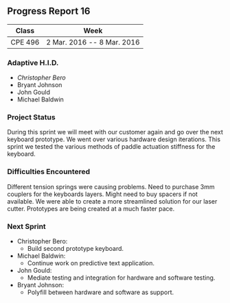 ## Progress Report 16

Class | Week
----- | ----
CPE 496 | 2 Mar. 2016 -- 8 Mar. 2016

### Adaptive H.I.D.

<!--- This is a comment
Make sure to use *asterisks* to create italics on the member of whoever created the report
-->

* *Christopher Bero*
* Bryant Johnson
* John Gould
* Michael Baldwin

### Project Status
<!---
Project Status is a review of what was accomplished last week and a description of where we stand going into this sprint. A comparison between goals and actual accomplishments is a good idea.
-->

During this sprint we will meet with our customer again and go over the next keyboard prototype.
We went over various hardware design iterations. This sprint we tested the various methods of paddle actuation stiffness for the keyboard.

### Difficulties Encountered

<!---
Difficulties Encountered is required. Other teams report losing points if this is missing.
Put here any trouble we had while accomplishing work during the previous sprint/week.
-->

Different tension springs were causing problems. Need to purchase 3mm couplers for the keyboards layers.
Might need to buy spacers if not available. We were able to create a more streamlined solution for our laser cutter. Prototypes are being created at a much faster pace. 

### Next Sprint

<!---
Next Sprint should be a list of tasks that each member is going to work towards for the upcomming week.
Make sure to email members on Thursday or Friday so that they can respond with their most recent progress.
-->

* Christopher Bero:
    * Build second prototype keyboard.
* Michael Baldwin:
    * Continue work on predictive text application.
* John Gould:
    * Mediate testing and integration for hardware and software testing.
* Bryant Johnson:
    * Polyfill between hardware and software as support.



